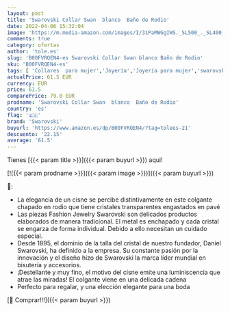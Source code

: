 ```yaml
---
layout: post
title: 'Swarovski Collar Swan  blanco  Baño de Rodio'
date: 2022-04-06 15:32:04
image: 'https://m.media-amazon.com/images/I/31PaMWGgIWS._SL500_._SL400_.jpg'
comments: true
category: ofertas
author: 'tole.es'
slug: 'B00FVRQEN4-es Swarovski Collar Swan blanco Baño de Rodio'
sku: 'B00FVRQEN4-es'
tags: [ 'Collares  para mujer','Joyería','Joyería para mujer','swarovski', ]
actualPrice: 61.5 EUR
currency: EUR
price: 61.5
comparePrice: 79.0 EUR
prodname: 'Swarovski Collar Swan  blanco  Baño de Rodio'
country: 'es'
flag: '🇪🇸'
brand: 'Swarovski'
buyurl: 'https://www.amazon.es/dp/B00FVRQEN4/?tag=tolees-21'
descuento: '22.15'
average: '61.5'
---
```


Tienes [{{< param title >}}]({{< param buyurl >}}) aqui!

[![{{< param prodname >}}]({{< param image >}})]({{< param buyurl >}})

🔎:

- La elegancia de un cisne se percibe distintivamente en este colgante chapado en rodio que tiene cristales transparentes engastados en pavé
- Las piezas Fashion Jewelry Swarovski son delicados productos elaborados de manera tradicional. El metal es enchapado y cada cristal se engarza de forma individual. Debido a ello necesitan un cuidado especial.
- Desde 1895, el dominio de la talla del cristal de nuestro fundador, Daniel Swarovski, ha definido a la empresa. Su constante pasión por la innovación y el diseño hizo de Swarovski la marca líder mundial en bisutería y accesorios.
- ¡Destellante y muy fino, el motivo del cisne emite una luminiscencia que atrae las miradas! El colgante viene en una delicada cadena
- Perfecto para regalar, y una elección elegante para una boda

[🛒 Comprar!!!]({{< param buyurl >}})
